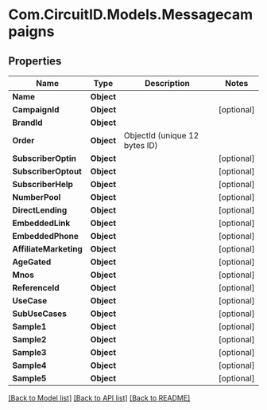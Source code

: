 
# Com.CircuitID.Models.Messagecampaigns

## Properties

Name | Type | Description | Notes
------------ | ------------- | ------------- | -------------
**Name** | **Object** |  | 
**CampaignId** | **Object** |  | [optional] 
**BrandId** | **Object** |  | 
**Order** | **Object** | ObjectId (unique 12 bytes ID) | 
**SubscriberOptin** | **Object** |  | [optional] 
**SubscriberOptout** | **Object** |  | [optional] 
**SubscriberHelp** | **Object** |  | [optional] 
**NumberPool** | **Object** |  | [optional] 
**DirectLending** | **Object** |  | [optional] 
**EmbeddedLink** | **Object** |  | [optional] 
**EmbeddedPhone** | **Object** |  | [optional] 
**AffiliateMarketing** | **Object** |  | [optional] 
**AgeGated** | **Object** |  | [optional] 
**Mnos** | **Object** |  | [optional] 
**ReferenceId** | **Object** |  | [optional] 
**UseCase** | **Object** |  | [optional] 
**SubUseCases** | **Object** |  | [optional] 
**Sample1** | **Object** |  | [optional] 
**Sample2** | **Object** |  | [optional] 
**Sample3** | **Object** |  | [optional] 
**Sample4** | **Object** |  | [optional] 
**Sample5** | **Object** |  | [optional] 

[[Back to Model list]](../README.md#documentation-for-models)
[[Back to API list]](../README.md#documentation-for-api-endpoints)
[[Back to README]](../README.md)

